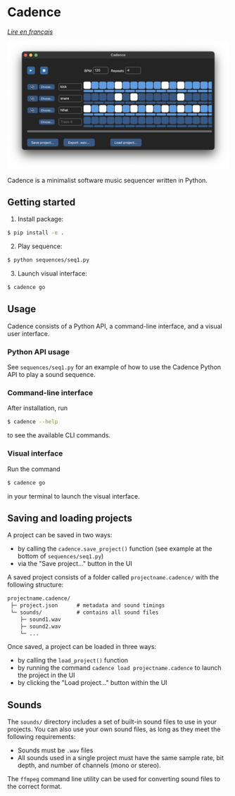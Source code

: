 # Cadence
_[Lire en français](/README_fr.md)_

![screenshot](images/screenshot.png)

Cadence is a minimalist software music sequencer written in Python.


## Getting started

1. Install package:

```bash
$ pip install -e .
```

2. Play sequence:
```bash
$ python sequences/seq1.py
```

3. Launch visual interface:
```bash
$ cadence go
```


## Usage

Cadence consists of a Python API, a command-line interface, and a visual user interface.

### Python API usage

See `sequences/seq1.py` for an example of how to use the Cadence Python API to play a sound sequence.

### Command-line interface

After installation, run

```bash
$ cadence --help
```

to see the available CLI commands.

### Visual interface

Run the command

```bash
$ cadence go
```

in your terminal to launch the visual interface.

## Saving and loading projects

A project can be saved in two ways:
- by calling the `cadence.save_project()` function (see example at the bottom of `sequences/seq1.py`)
- via the "Save project..." button in the UI

A saved project consists of a folder called `projectname.cadence/` with the following structure:

```
projectname.cadence/
 ├─ project.json      # metadata and sound timings
 └─ sounds/           # contains all sound files
    ├─ sound1.wav
    ├─ sound2.wav
    └─ ...
```

Once saved, a project can be loaded in three ways:
- by calling the `load_project()` function
- by running the command `cadence load projectname.cadence` to launch the project in the UI
- by clicking the "Load project..." button within the UI

## Sounds

The `sounds/` directory includes a set of built-in sound files to use in your projects. You can also use your own sound files, as long as they meet the following requirements:

- Sounds must be `.wav` files
- All sounds used in a single project must have the same sample rate, bit depth, and number of channels (mono or stereo).

The `ffmpeg` command line utility can be used for converting sound files to the correct format.
